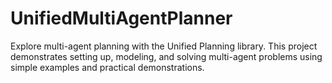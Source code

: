 # UnifiedMultiAgentPlanner
Explore multi-agent planning with the Unified Planning library. This project demonstrates setting up, modeling, and solving multi-agent problems using simple examples and practical demonstrations.
